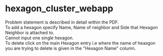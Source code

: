 # hexagon_cluster_webapp
Problem statement is described in detail within the PDF.<br>
To add a hexagon specify Name, Name of neighbor and Side that Hexagon Neighbor is attached to. </br>
Cannot input one single hexagon.</br>
To delete click on the main Hexagon entry i.e where the name of heaxgon you are trying to delete is given in the  "Hexagon Name" column.
